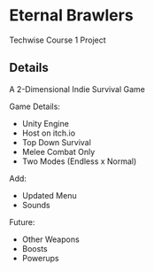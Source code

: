 # Eternal Brawlers

Techwise Course 1 Project

## Details
A 2-Dimensional Indie Survival Game

Game Details:
- Unity Engine
- Host on itch.io
- Top Down Survival
- Melee Combat Only
- Two Modes (Endless x Normal)

Add:
- Updated Menu
- Sounds

Future:
- Other Weapons
- Boosts
- Powerups
